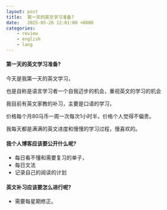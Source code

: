 ```yaml
---
layout: post
title:  第一天的英文学习准备?
date:   2025-05-26 12:01:00 +0800
categories: 
    - review
    - english
    - lang
---
```


#### 第一天的英文学习准备?

今天是我第一天的英文学习，

也是自称是语言学习者一个自我迈步的机会，重视英文的学习的机会

我目前有英文家教的补习，主要是口语的学习，

价格每个月80马币一周一次每次1小时半，价格个人觉得不偏贵。

我每天都是满满的英文进度和慢慢的学习过程，慢喜欢的。

#### 我个人博客应该要公开什么呢?

- 每日看不懂和需要复习的单子，
- 每日文法
- 记录自己的阅读的计划

#### 英文补习应该要怎么进行呢?

- 需要每星期修正。